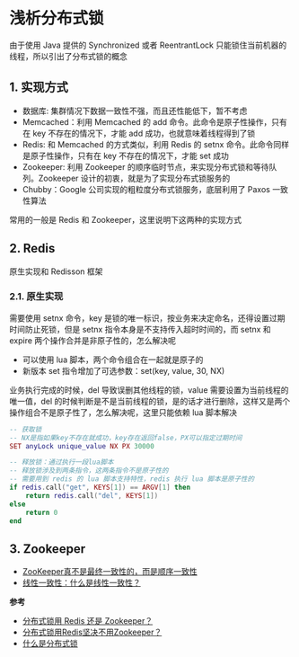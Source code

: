 # 浅析分布式锁

由于使用 Java 提供的 Synchronized 或者 ReentrantLock 只能锁住当前机器的线程，所以引出了分布式锁的概念

## 1. 实现方式

* 数据库: 集群情况下数据一致性不强，而且还性能低下，暂不考虑
* Memcached：利用 Memcached 的 add 命令。此命令是原子性操作，只有在 key 不存在的情况下，才能 add 成功，也就意味着线程得到了锁
* Redis: 和 Memcached 的方式类似，利用 Redis 的 setnx 命令。此命令同样是原子性操作，只有在 key 不存在的情况下，才能 set 成功
* Zookeeper: 利用 Zookeeper 的顺序临时节点，来实现分布式锁和等待队列。Zookeeper 设计的初衷，就是为了实现分布式锁服务的
* Chubby：Google 公司实现的粗粒度分布式锁服务，底层利用了 Paxos 一致性算法

常用的一般是 Redis 和 Zookeeper，这里说明下这两种的实现方式

## 2. Redis

原生实现和 Redisson 框架

### 2.1. 原生实现

需要使用 setnx 命令，key 是锁的唯一标识，按业务来决定命名，还得设置过期时间防止死锁，但是 setnx 指令本身是不支持传入超时时间的，而 setnx 和 expire 两个操作合并是非原子性的，怎么解决呢

* 可以使用 lua 脚本，两个命令组合在一起就是原子的
* 新版本 set 指令增加了可选参数：set(key, value, 30, NX)

业务执行完成的时候，del 导致误删其他线程的锁，value 需要设置为当前线程的唯一值，del 的时候判断是不是当前线程的锁，是的话才进行删除，这样又是两个操作组合不是原子性了，怎么解决呢，这里只能依赖 lua 脚本解决

```lua
-- 获取锁
-- NX是指如果key不存在就成功，key存在返回false，PX可以指定过期时间
SET anyLock unique_value NX PX 30000

-- 释放锁：通过执行一段lua脚本
-- 释放锁涉及到两条指令，这两条指令不是原子性的
-- 需要用到 redis 的 lua 脚本支持特性，redis 执行 lua 脚本是原子性的
if redis.call("get", KEYS[1]) == ARGV[1] then
    return redis.call("del", KEYS[1])
else
    return 0
end
```

## 3. Zookeeper

* [ZooKeeper真不是最终一致性的，而是顺序一致性](https://mp.weixin.qq.com/s?__biz=MzI4MTY5NTk4Ng==&mid=2247489062&amp;idx=1&amp;sn=e5e931c8f6a16ef18e34ca82f58aa9f2&source=41#wechat_redirect)
* [线性一致性：什么是线性一致性？](https://zhuanlan.zhihu.com/p/42239873)

**参考**

* [分布式锁用 Redis 还是 Zookeeper？](https://www.cnblogs.com/eyesfree/p/13162863.html)
* [分布式锁用Redis坚决不用Zookeeper？](https://cloud.tencent.com/developer/article/1476050)
* [什么是分布式锁](https://www.jianshu.com/p/a1ebab8ce78a)

